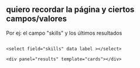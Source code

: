 ## quiero recordar la página y ciertos campos/valores

Por ej: el campo "skills" y los últimos resultados

```

<select field="skills" data label ></select>

<div panel="results" template="cards"></div>

```
